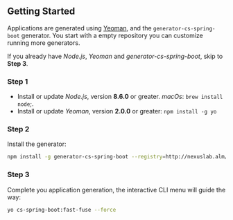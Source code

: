 ## Getting Started
Applications are generated using [Yeoman](http://yeoman.io), and the `generator-cs-spring-boot` generator.
You start with a empty repository you can customize running more generators.

If you already have _Node.js_, _Yeoman_ and _generator-cs-spring-boot_, skip to **Step 3**.

### Step 1
* Install or update _Node.js_, version **8.6.0** or greater. _macOs_: `brew install node`;.
* Install or update _Yeoman_, version **2.0.0** or greater: `npm install -g yo`

### Step 2
Install the generator: 
```bash
npm install -g generator-cs-spring-boot --registry=http://nexuslab.alm/nexus/content/groups/npm-all/
```

### Step 3
Complete you application generation, the interactive CLI menu will guide the way:
```bash
yo cs-spring-boot:fast-fuse --force
```
